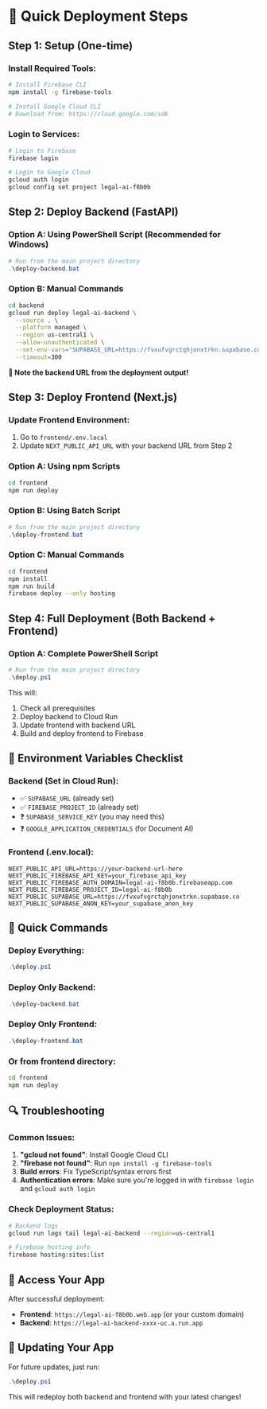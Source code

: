 # 🚀 Quick Deployment Steps

## Step 1: Setup (One-time)

### Install Required Tools:
```bash
# Install Firebase CLI
npm install -g firebase-tools

# Install Google Cloud CLI
# Download from: https://cloud.google.com/sdk
```

### Login to Services:
```bash
# Login to Firebase
firebase login

# Login to Google Cloud
gcloud auth login
gcloud config set project legal-ai-f8b0b
```

## Step 2: Deploy Backend (FastAPI)

### Option A: Using PowerShell Script (Recommended for Windows)
```powershell
# Run from the main project directory
.\deploy-backend.bat
```

### Option B: Manual Commands
```bash
cd backend
gcloud run deploy legal-ai-backend \
  --source . \
  --platform managed \
  --region us-central1 \
  --allow-unauthenticated \
  --set-env-vars="SUPABASE_URL=https://fvxufvgrctqhjonxtrkn.supabase.co,FIREBASE_PROJECT_ID=legal-ai-f8b0b" \
  --timeout=300
```

**📝 Note the backend URL from the deployment output!**

## Step 3: Deploy Frontend (Next.js)

### Update Frontend Environment:
1. Go to `frontend/.env.local`
2. Update `NEXT_PUBLIC_API_URL` with your backend URL from Step 2

### Option A: Using npm Scripts
```bash
cd frontend
npm run deploy
```

### Option B: Using Batch Script
```powershell
# Run from the main project directory
.\deploy-frontend.bat
```

### Option C: Manual Commands
```bash
cd frontend
npm install
npm run build
firebase deploy --only hosting
```

## Step 4: Full Deployment (Both Backend + Frontend)

### Option A: Complete PowerShell Script
```powershell
# Run from the main project directory
.\deploy.ps1
```

This will:
1. Check all prerequisites
2. Deploy backend to Cloud Run
3. Update frontend with backend URL
4. Build and deploy frontend to Firebase

## 🔧 Environment Variables Checklist

### Backend (Set in Cloud Run):
- ✅ `SUPABASE_URL` (already set)
- ✅ `FIREBASE_PROJECT_ID` (already set)
- ❓ `SUPABASE_SERVICE_KEY` (you may need this)
- ❓ `GOOGLE_APPLICATION_CREDENTIALS` (for Document AI)

### Frontend (.env.local):
```env
NEXT_PUBLIC_API_URL=https://your-backend-url-here
NEXT_PUBLIC_FIREBASE_API_KEY=your_firebase_api_key
NEXT_PUBLIC_FIREBASE_AUTH_DOMAIN=legal-ai-f8b0b.firebaseapp.com
NEXT_PUBLIC_FIREBASE_PROJECT_ID=legal-ai-f8b0b
NEXT_PUBLIC_SUPABASE_URL=https://fvxufvgrctqhjonxtrkn.supabase.co
NEXT_PUBLIC_SUPABASE_ANON_KEY=your_supabase_anon_key
```

## 🎯 Quick Commands

### Deploy Everything:
```powershell
.\deploy.ps1
```

### Deploy Only Backend:
```powershell
.\deploy-backend.bat
```

### Deploy Only Frontend:
```powershell
.\deploy-frontend.bat
```

### Or from frontend directory:
```bash
cd frontend
npm run deploy
```

## 🔍 Troubleshooting

### Common Issues:

1. **"gcloud not found"**: Install Google Cloud CLI
2. **"firebase not found"**: Run `npm install -g firebase-tools`
3. **Build errors**: Fix TypeScript/syntax errors first
4. **Authentication errors**: Make sure you're logged in with `firebase login` and `gcloud auth login`

### Check Deployment Status:
```bash
# Backend logs
gcloud run logs tail legal-ai-backend --region=us-central1

# Firebase hosting info
firebase hosting:sites:list
```

## 📱 Access Your App

After successful deployment:

- **Frontend**: `https://legal-ai-f8b0b.web.app` (or your custom domain)
- **Backend**: `https://legal-ai-backend-xxxx-uc.a.run.app`

## 🔄 Updating Your App

For future updates, just run:
```powershell
.\deploy.ps1
```

This will redeploy both backend and frontend with your latest changes!